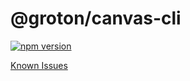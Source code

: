 # @groton/canvas-cli

[![npm version](https://badge.fury.io/js/@groton%2Fcanvas-cli.svg)](https://badge.fury.io/js/@groton%2Fcanvas-cli)

[Known Issues](https://github.com/groton-school/canvas-cli/labels/%40groton%2Fcanvas-cli)
